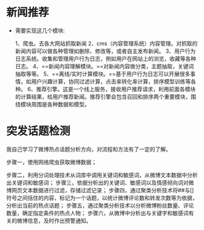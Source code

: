 # 新闻推荐

- 需要实现这几个模块: 

	1、爬虫。去各大网站抓取新闻
	2、cms（内容管理系统）内容管理。对抓取的新闻内容可以做各种管理如删除、修改等，或者自主发布新闻。
	3、用户行为日志系统。收集和管理用户行为日志，例如用户在网站上的浏览，收藏等各种日志。
	4、==新闻内容理解模块。==对新闻内容做分类，主题抽取，关键词抽取等等。
	5、==离线/实时计算模块。==基于用户行为日志可以开展很多事情，如用户兴趣计算，协同过滤计算，点击率转化率计算，排序模型训练等各种。
	6、推荐引擎。这是一个线上服务，接收用户推荐请求，利用前面各模块的计算结果，给用户推荐新闻。推荐引擎会包含召回和排序两个重要模块，围绕模块周围是各种数据和模型。

# 突发话题检测

我自己学习了微博热点话题分析方向，对流程和方法有了一定的了解。

步骤一，使用网络爬虫获取微博数据； 

步骤二，利用分词处理技术从词库中调用关键词和敏感词，从微博文本数据中分析出关键词和敏感词； 步骤三，依据分析出的关键词、敏感词以及情感倾向词对微博网页文本数据进行过滤，存储过滤记录； 步骤四，通过聚类分析技术将##与[]符号之间括住的内容，标记为一个话题，以统计微博评论数和转发次数等为依据，分析出当前的热点话题；
步骤五，通过聚类分析技术以分析微博粉丝数量、评论数量，确定指定条件的热点人物； 
步骤六，从微博中分析出与关键字和敏感词有关的微博信息，及时作出预警通知。